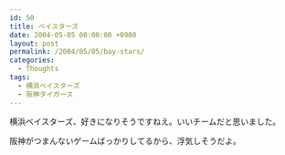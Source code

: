 ```yaml
---
id: 50
title: ベイスターズ
date: 2004-05-05 00:00:00 +0900
layout: post
permalink: /2004/05/05/bay-stars/
categories:
  - Thoughts
tags:
  - 横浜ベイスターズ
  - 阪神タイガース
---
```

横浜ベイスターズ、好きになりそうですねえ。いいチームだと思いました。
  
阪神がつまんないゲームばっかりしてるから、浮気しそうだよ。
